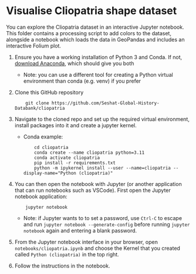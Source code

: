 # Visualise Cliopatria shape dataset

You can explore the Cliopatria dataset in an interactive Jupyter notebook. This folder contains a processing script to add colors to the dataset, alongside a notebook which loads the data in GeoPandas and includes an interactive Folium plot.

1. Ensure you have a working installation of Python 3 and Conda. If not, [download Anaconda](https://docs.anaconda.com/free/anaconda/install/index.html), which should give you both
    - Note: you can use a different tool for creating a Python virtual environment than conda (e.g. venv) if you prefer

2. Clone this GitHub repository
    ```
        git clone https://github.com/Seshat-Global-History-Databank/cliopatria
    ```

3. Navigate to the cloned repo and set up the required virtual environment, install packages into it and create a jupyter kernel.
    - Conda example:
        ```
            cd cliopatria
            conda create --name cliopatria python=3.11
            conda activate cliopatria
            pip install -r requirements.txt
            python -m ipykernel install --user --name=cliopatria --display-name="Python (cliopatria)"
        ```

4. You can then open the notebook with Jupyter (or another application that can run notebooks such as VSCode). First open the Jupyter notebook application:
    ```
        jupyter notebook
    ```
    - Note: if Jupyter wants to to set a password, use `Ctrl-C` to escape and run `jupyter notebook --generate-config` before running `jupyter notebook` again and entering a blank password.

5. From the Jupyter notebook interface in your browser, open `notebooks/cliopatria.ipynb` and choose the Kernel that you created called `Python (cliopatria)` in the top right.

6. Follow the instructions in the notebook.
